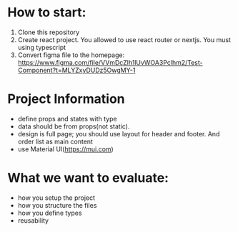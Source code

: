 # How to start:
1. Clone this repository
2. Create react project. You allowed to use react router or nextjs. You must using typescript
3. Convert figma file to the homepage: https://www.figma.com/file/VVmDcZlh1lUvWOA3Pclhm2/Test-Component?t=MLYZxyDUDz5OwgMY-1

# Project Information
- define props and states with type
- data should be from props(not static). 
- design is full page; you should use layout for header and footer. And order list as main content
- use Material UI(https://mui.com)

# What we want to evaluate:
- how you setup the project
- how you structure the files
- how you define types
- reusability



